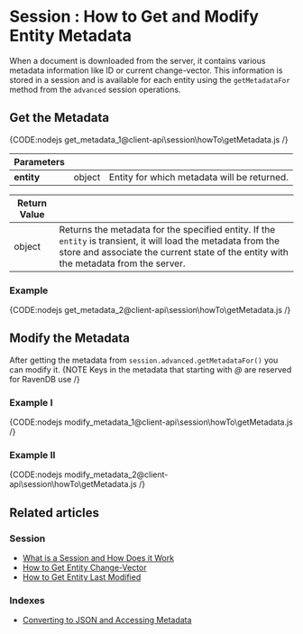 # Session : How to Get and Modify Entity Metadata

When a document is downloaded from the server, it contains various metadata information like ID or current change-vector. This information is stored in a session and is available for each entity using the `getMetadataFor` method from the `advanced` session operations.

## Get the Metadata

{CODE:nodejs get_metadata_1@client-api\session\howTo\getMetadata.js /}

| Parameters | | |
| ------------- | ------------- | ----- |
| **entity** | object | Entity for which metadata will be returned. |

| Return Value | |
| ------------- | ----- |
| object | Returns the metadata for the specified entity. If the `entity` is transient, it will load the metadata from the store and associate the current state of the entity with the metadata from the server. |

### Example

{CODE:nodejs get_metadata_2@client-api\session\howTo\getMetadata.js /}


## Modify the Metadata
After getting the metadata from `session.advanced.getMetadataFor()` you can modify it.
{NOTE Keys in the metadata that starting with *@* are reserved for RavenDB use /}

### Example I
{CODE:nodejs modify_metadata_1@client-api\session\howTo\getMetadata.js /}

### Example II
{CODE:nodejs modify_metadata_2@client-api\session\howTo\getMetadata.js /}

## Related articles

### Session

- [What is a Session and How Does it Work](../../../client-api/session/what-is-a-session-and-how-does-it-work)
- [How to Get Entity Change-Vector](../../../client-api/session/how-to/get-entity-change-vector)
- [How to Get Entity Last Modified](../../../client-api/session/how-to/get-entity-last-modified)

### Indexes

- [Converting to JSON and Accessing Metadata](../../../indexes/converting-to-json-and-accessing-metadata)


